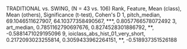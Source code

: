 TRADITIONAL vs. SWING, (N = 43 vs. 106)
Rank, Feature, Mean (class), Mean (others), Significance (t-test), Cohen's D
1, pitch_median, 69.1046511627907, 64.10377358490567, ***, 0.8057766578072492
3, art_median, 0.7851162790697676, 0.8274528301886792, **, -0.5881471029195096
9, ioiclass_abs_hist_01_very_short, 0.2172093023255814, 0.3059433962264151, **, -0.518937351526188

